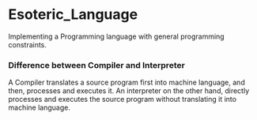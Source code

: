 # Esoteric_Language
Implementing a Programming language with general programming constraints.

### Difference between Compiler and Interpreter
A Compiler translates a source program first into machine language, and then, processes and executes it. An interpreter on the other hand, directly processes and executes the source program without translating it into machine language.
